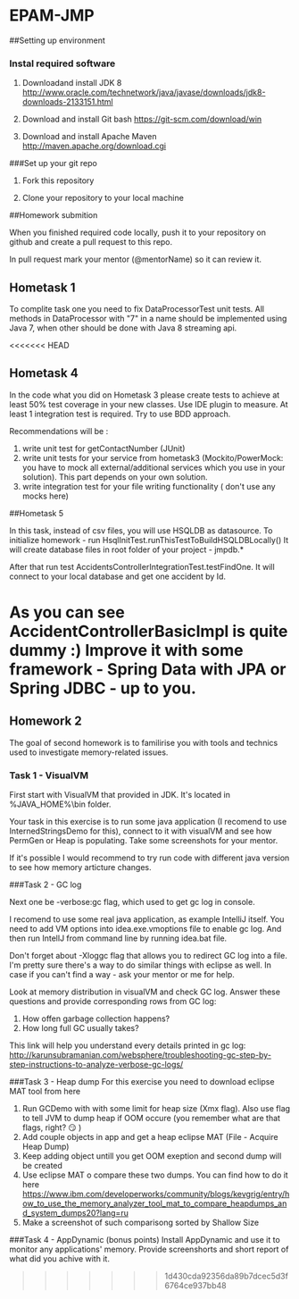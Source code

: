 # EPAM-JMP

##Setting up environment

### Instal required software

1) Downloadand install JDK 8 http://www.oracle.com/technetwork/java/javase/downloads/jdk8-downloads-2133151.html

2) Download and install Git bash https://git-scm.com/download/win 

3) Download and install Apache Maven http://maven.apache.org/download.cgi

###Set up your git repo

1) Fork this repository

2) Clone your repository to your local machine 

##Homework submition

When you finished required code locally, push it to your repository on github and create a pull request to this repo.

In pull request mark your mentor (@mentorName) so it can review it. 


## Hometask 1

To complite task one you need to fix DataProcessorTest unit tests. 
All methods in DataProcessor with "7" in a name should be implemented using Java 7, when other should be done with Java 8 streaming api. 

<<<<<<< HEAD
## Hometask 4
In the code what you did on Hometask 3 please create tests to achieve at least 50% test coverage in your new classes. Use IDE plugin to measure.  At least 1 integration test is required. Try to use BDD approach.  

Recommendations will be : 
1. write unit test for getContactNumber (JUnit)
2. write unit tests for your service from hometask3 (Mockito/PowerMock: you have to mock all external/additional services which you use in your solution). This part depends on your own solution. 
3. write integration test for your file writing functionality ( don't use any mocks here) 


##Hometask 5

In this task, instead of csv files, you will use HSQLDB as datasource.
To initialize homework - run HsqlInitTest.runThisTestToBuildHSQLDBLocally()
It will create database files in root folder of your project - jmpdb.*

After that run test AccidentsControllerIntegrationTest.testFindOne.
It will connect to your local database and get one accident by Id.

As you can see AccidentControllerBasicImpl is quite dummy :)
Improve it with some framework - Spring Data with JPA or Spring JDBC - up to you.
=======

## Homework 2

The goal of second homework is to familirise you with tools and technics used to investigate memory-related issues. 

### Task 1 - VisualVM

First start with VisualVM that provided in JDK. It's located in %JAVA_HOME%\bin folder. 

Your task in this exercise is to run some java application (I recomend to use InternedStringsDemo for this), connect to it with visualVM and see how PermGen or Heap is populating. Take some screenshots for your mentor. 

If it's possible I would recommend to try run code with different java version to see how memory articture changes. 

###Task 2 - GC log

Next one be -verbose:gc flag, which used to get gc log in console. 

I recomend to use some real java application, as example IntelliJ itself. You need to add VM options into idea.exe.vmoptions file to enable gc log. And then run IntellJ from command line by running idea.bat file. 

Don't forget about -Xloggc flag that allows you to redirect GC log into a file. 
I'm pretty sure there's a way to do similar things with eclipse as well. In case if you can't find a way - ask your mentor or me for help. 

Look at memory distribution in visualVM and check GC log. Answer these questions and provide corresponding rows from GC log: 

1. How offen garbage collection happens? 
2. How long full GC usually takes? 

This link will help you understand every details printed in gc log: http://karunsubramanian.com/websphere/troubleshooting-gc-step-by-step-instructions-to-analyze-verbose-gc-logs/

###Task 3 - Heap dump
For this exercise you need to download eclipse MAT tool from here 

1. Run GCDemo with with some limit for heap size (Xmx flag). Also use flag to tell JVM to dump heap if OOM occure (you remember what are that flags, right? :smirk: ) 
2. Add couple objects in app and get a heap eclipse MAT (File - Acquire Heap Dump)
3. Keep adding object untill you get OOM exeption and second dump will be created
4. Use eclipse MAT o compare these two dumps. You can find how to do it here https://www.ibm.com/developerworks/community/blogs/kevgrig/entry/how_to_use_the_memory_analyzer_tool_mat_to_compare_heapdumps_and_system_dumps20?lang=ru
5. Make a screenshot of such comparisong sorted by Shallow Size

###Task 4 - AppDynamic (bonus points) 
Install AppDynamic and use it to monitor any applications' memory. Provide screenshorts and short report of what did you achive with it. 








>>>>>>> 1d430cda92356da89b7dcec5d3f6764ce937bb48

